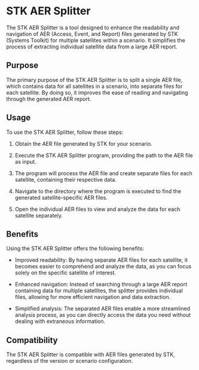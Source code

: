 # STK AER Splitter

The STK AER Splitter is a tool designed to enhance the readability and navigation of AER (Access, Event, and Report) files generated by STK (Systems Toolkit) for multiple satellites within a scenario. It simplifies the process of extracting individual satellite data from a large AER report.

## Purpose

The primary purpose of the STK AER Splitter is to split a single AER file, which contains data for all satellites in a scenario, into separate files for each satellite. By doing so, it improves the ease of reading and navigating through the generated AER report.

## Usage

To use the STK AER Splitter, follow these steps:

1. Obtain the AER file generated by STK for your scenario.

2. Execute the STK AER Splitter program, providing the path to the AER file as input.

3. The program will process the AER file and create separate files for each satellite, containing their respective data.

4. Navigate to the directory where the program is executed to find the generated satellite-specific AER files.

5. Open the individual AER files to view and analyze the data for each satellite separately.

## Benefits

Using the STK AER Splitter offers the following benefits:

- Improved readability: By having separate AER files for each satellite, it becomes easier to comprehend and analyze the data, as you can focus solely on the specific satellite of interest.

- Enhanced navigation: Instead of searching through a large AER report containing data for multiple satellites, the splitter provides individual files, allowing for more efficient navigation and data extraction.

- Simplified analysis: The separated AER files enable a more streamlined analysis process, as you can directly access the data you need without dealing with extraneous information.

## Compatibility

The STK AER Splitter is compatible with AER files generated by STK, regardless of the version or scenario configuration.
